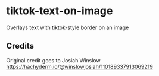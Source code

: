# tiktok-text-on-image
Overlays text with tiktok-style border on an image

## Credits
Original credit goes to Josiah Winslow https://hachyderm.io/@winslowjosiah/110189337913069219
